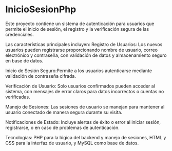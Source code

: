 # InicioSesionPhp

Este proyecto contiene un sistema de autenticación para usuarios que permite el inicio de sesión, el registro y la verificación segura de las credenciales.

Las características principales incluyen: Registro de Usuarios: Los nuevos usuarios pueden registrarse proporcionando nombre de usuario, correo electrónico y contraseña, con validación de datos y almacenamiento seguro en base de datos.

Inicio de Sesión Seguro:Permite a los usuarios autenticarse mediante validación de contraseña cifrada.

Verificación de Usuario: Solo usuarios confirmados pueden acceder al sistema, con mensajes de error claros para datos incorrectos o cuentas no verificadas.

Manejo de Sesiones: Las sesiones de usuario se manejan para mantener al usuario conectado de manera segura durante su visita.

Notificaciones de Estado: Incluye alertas de éxito o error al iniciar sesión, registrarse, o en caso de problemas de autenticación.

Tecnologías: PHP para la lógica del backend y manejo de sesiones, HTML y CSS para la interfaz de usuario, y MySQL como base de datos.

